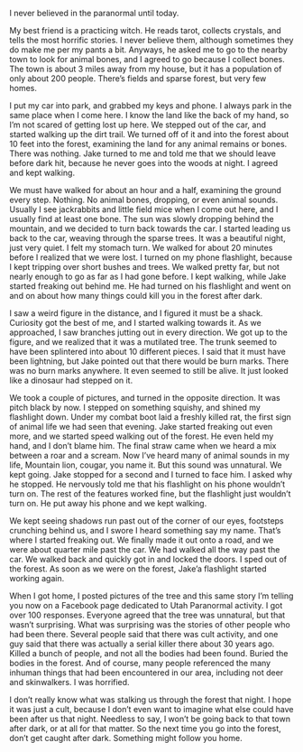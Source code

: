 I never believed in the paranormal until today.

My best friend is a practicing witch.  He reads tarot, collects crystals, and tells the most horrific stories.  I never believe them, although sometimes they do make me per my pants a bit.  Anyways, he asked me to go to the nearby town to look for animal bones, and I agreed to go because I collect bones.  The town is about 3 miles away from my house, but it has a population of only about 200 people.  There’s fields and sparse forest, but very few homes.  

I put my car into park, and grabbed my keys and phone.  I always park in the same place when I come here.  I know the land like the back of my hand, so I’m not scared of getting lost up here.  We stepped out of the car, and started walking up the dirt trail.  We turned off of it and into the forest about 10 feet into the forest, examining the land for any animal remains or bones.  There was nothing. Jake turned to me and told me that we should leave before dark hit, because he never goes into the woods at night.  I agreed and kept walking.  

We must have walked for about an hour and a half, examining the ground every step.  Nothing.  No animal bones, dropping, or even animal sounds.  Usually I see jackrabbits and little field mice when I come out here, and I usually find at least one bone.  The sun was slowly dropping behind the mountain, and we decided to turn back towards the car.  I started leading us back to the car, weaving through the sparse trees.  It was a beautiful night, just very quiet.  I felt my stomach turn.  We walked for about 20 minutes before I realized that we were lost.  I turned on my phone flashlight, because I kept tripping over short bushes and trees.  We walked pretty far, but not nearly enough to go as far as I had gone before.  I kept walking, while Jake started freaking out behind me.  He had turned on his flashlight and went on and on about how many things could kill you in the forest after dark. 

I saw a weird figure in the distance, and I figured it must be a shack.  Curiosity got the best of me, and I started walking towards it.  As we approached, I saw branches jutting out in every direction.  We got up to the figure, and we realized that it was a mutilated tree.  The trunk seemed to have been splintered into about 10 different pieces.  I said that it must have been lightning, but Jake pointed out that there would be burn marks.  There was no burn marks anywhere.  It even seemed to still be alive.  It just looked like a dinosaur had stepped on it.  

We took a couple of pictures, and turned in the opposite direction.  It was pitch black by now.  I stepped on something squishy, and shined my flashlight down.  Under my combat boot laid a freshly killed rat, the first sign of animal life we had seen that evening.  Jake started freaking out even more, and we started speed walking out of the forest.  He even held my hand, and I don’t blame him.  The final straw came when we heard a mix between a roar and a scream.  Now I’ve heard many of animal sounds in my life, Mountain lion, cougar, you name it.  But this sound was unnatural.  We kept going.  Jake stopped for a second and I turned to face him.  I asked why he stopped.  He nervously told me that his flashlight on his phone wouldn’t turn on.  The rest of the features worked fine, but the flashlight just wouldn’t turn on.  He put away his phone and we kept walking.

We kept seeing shadows run past out of the corner of our eyes, footsteps crunching behind us, and I swore I heard something say my name.  That’s where I started freaking out.  We finally made it out onto a road, and we were about quarter mile past the car.  We had walked all the way past the car.  We walked back and quickly got in and locked the doors.  I sped out of the forest.  As soon as we were on the forest, Jake’a flashlight started working again.

When I got home, I posted pictures of the tree and this same story I’m telling you now on a Facebook page dedicated to Utah Paranormal activity.  I got over 100 responses.  Everyone agreed that the tree was unnatural, but that wasn’t surprising.  What was surprising was the stories of other people who had been there.  Several people said that there was cult activity, and one guy said that there was actually a serial killer there about 30 years ago.  Killed a bunch of people, and not all the bodies had been found.  Buried the bodies in the forest.  And of course, many people referenced the many inhuman things that had been encountered in our area, including not deer and skinwalkers.  I was horrified.

I don’t really know what was stalking us through the forest that night.  I hope it was just a cult, because I don’t even want to imagine what else could have been after us that night.  Needless to say, I won’t be going back to that town after dark, or at all for that matter.  So the next time you go into the forest, don’t get caught after dark.  Something might follow you home.